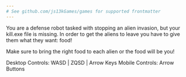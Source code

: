```yaml
---
# See github.com/js13kGames/games for supported frontmatter
---
```

You are a defense robot tasked with stopping an alien invasion, but your kill.exe file is missing. In order to get the aliens to leave you have to give them what they want: food!

Make sure to bring the right food to each alien or the food will be you!

Desktop Controls: WASD | ZQSD | Arrow Keys
Mobile Controls: Arrow Buttons